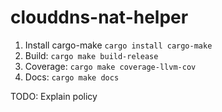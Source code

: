 # clouddns-nat-helper



1. Install cargo-make `cargo install cargo-make`
2. Build: `cargo make build-release`
3. Coverage: `cargo make coverage-llvm-cov`
4. Docs: `cargo make docs`

TODO: Explain policy
